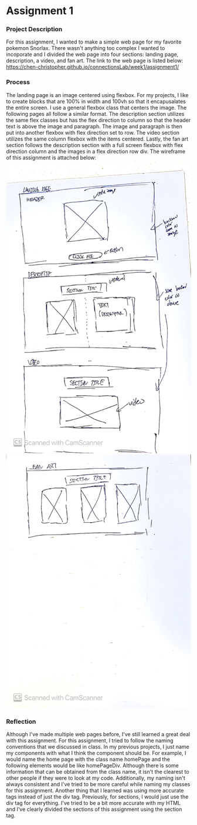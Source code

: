 # Assignment 1


### Project Description

For this assignment, I wanted to make a simple web page for my favorite pokemon Snorlax. There wasn't anything too complex I wanted to incoporate and I divided the web page into four sections: landing page, description, a video, and fan art. The link to the web page is listed below: 
https://chen-christopher.github.io/connectionsLab/week1/assignment1/

### Process

The landing page is an image centered using flexbox. For my projects, I like to create blocks that are 100% in width and 100vh so that it encapusalates the entire screen. I use a general flexbox class that centers the image. The following pages all follow a similar format. The description section utilizes the same flex classes but has the flex direction to column so that the header text is above the image and paragraph. The image and paragraph is then put into another flexbox with flex direction set to row. The video section utilizes the same column flexbox with the items centered. Lastly, the fan art section follows the description section with a full screen flexbox with flex direction column and the images in a flex direction row div. The wireframe of this assignment is attached below: 
![wireframe1](wireframe1.jpeg)
![wireframe2](wireframe2.jpeg)

### Reflection

Although I've made multiple web pages before, I've still learned a great deal with this assignment. For this assignment, I tried to follow the naming conventions that we discussed in class. In my previous projects, I just name my components with what I think the component should be. For example, I would name the home page with the class name homePage and the following elements would be like homePageDiv. Although there is some information that can be obtained from the class name, it isn't the clearest to other people if they were to look at my code. Additionally, my naming isn't always consistent and I've tried to be more careful while naming my classes for this assignment. Another thing that I learned was using more accurate tags instead of just the div tag. Previously, for sections, I would just use the div tag for everything. I've tried to be a bit more accurate with my HTML and I've clearly divided the sections of this assignment using the section tag. 